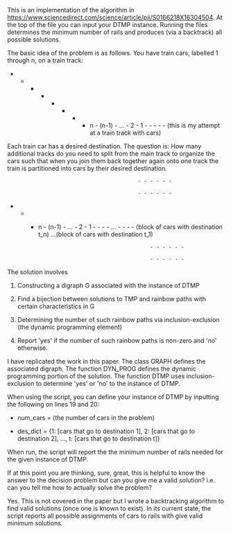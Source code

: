 This is an implementation of the algorithm in https://www.sciencedirect.com/science/article/pii/S0166218X16304504. At the top of the file you can input your DTMP instance. Running the files determines the minimum number of rails and produces (via a backtrack) all possible solutions.


The basic idea of the problem is as follows. You have train cars, labelled 1 through n, on a train track:


- - - - - - - - n - (n-1) - ... - 2 - 1 - - - - - (this is my attempt at a train track with cars)


Each train car has a desired destination. The question is: How many additional tracks do you need to split from the main track to organize the cars such that when you join them back together again onto one track the train is partitioned into cars by their desired destination.


                                              - - - - - -

                                              - - - - - -

- - - n - (n-1) - ... - 2 - 1 - - - -      ...    - - - - (block of cars with destination t_n) ...(block of cars with destination t_1)

                                              - - - - - -

                                              - - - - - -

The solution involves


1. Constructing a digraph G associated with the instance of DTMP

2. Find a bijection between solutions to TMP and rainbow paths with certain characteristics in G

3. Determining the number of such rainbow paths via inclusion-exclusion (the dynamic programming element)

4. Report 'yes' if the number of such rainbow paths is non-zero and 'no' otherwise.


I have replicated the work in this paper. The class GRAPH defines the associated digraph. The function DYN_PROG defines the dynamic programming portion of the solution. The function DTMP uses inclusion-exclusion to determine 'yes' or 'no' to the instance of DTMP.

When using the script, you can define your instance of DTMP by inputting the following on lines 19 and 20:

- num_cars = (the number of cars in the problem)

- des_dict = {1: [cars that go to destination 1], 2: [cars that go to destination 2], ..., t: [cars that go to destination t]}


When run, the script will report the the minimum number of rails needed for the given instance of DTMP.


If at this point you are thinking, sure, great, this is helpful to know the answer to the decision problem but can you give me a valid solution? i.e. can you tell me how to actually solve the problem?


Yes. This is not covered in the paper but I wrote a backtracking algorithm to find valid solutions (once one is known to exist). In its current state, the script reports all possible assignments of cars to rails with give valid minimum solutions.


